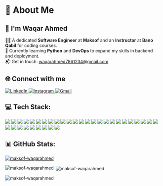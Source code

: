 <h1>💫 About Me</h1>

<h2>👋 I'm Waqar Ahmed</h2>
<p>
  👨‍💻 A dedicated <strong>Software Engineer</strong> at <strong>Maksof</strong> and an <strong>Instructor</strong> at <strong>Bano Qabil</strong> for coding courses.<br />
  📘 Currently learning <strong>Python</strong> and <strong>DevOps</strong> to expand my skills in backend and deployment.<br />
  📬 Get in touch: <a href="mailto:waqarahmed7861234@gmail.com">waqarahmed7861234@gmail.com</a>
</p>


## 🌐 Connect with me

<p align="left">
  <a href="https://linkedin.com/in/waqarahmed" target="_blank">
    <img src="https://img.shields.io/badge/LinkedIn-blue?style=for-the-badge&logo=linkedin&logoColor=white" alt="LinkedIn" />
  </a>
  <a href="https://instagram.com/waqarahmed" target="_blank">
    <img src="https://img.shields.io/badge/Instagram-purple?style=for-the-badge&logo=instagram&logoColor=white" alt="Instagram" />
  </a>
  <a href="mailto:waqarahmed7861234@gmail.com">
    <img src="https://img.shields.io/badge/Gmail-red?style=for-the-badge&logo=gmail&logoColor=white" alt="Gmail" />
  </a>
</p>


## 💻 Tech Stack:

<p align="left">

<!-- Languages -->
<img src="https://img.shields.io/badge/HTML5-e34c26?style=for-the-badge&logo=html5&logoColor=white" />
<img src="https://img.shields.io/badge/CSS3-1572B6?style=for-the-badge&logo=css3&logoColor=white" />
<img src="https://img.shields.io/badge/JavaScript-F7DF1E?style=for-the-badge&logo=javascript&logoColor=black" />
<img src="https://img.shields.io/badge/TypeScript-3178C6?style=for-the-badge&logo=typescript&logoColor=white" />
<img src="https://img.shields.io/badge/C/C++-00599C?style=for-the-badge&logo=c%2B%2B&logoColor=white" />
<img src="https://img.shields.io/badge/Python-3776AB?style=for-the-badge&logo=python&logoColor=white" />

<!-- Backend -->
<img src="https://img.shields.io/badge/Node.js-339933?style=for-the-badge&logo=nodedotjs&logoColor=white" />
<img src="https://img.shields.io/badge/NestJS-E0234E?style=for-the-badge&logo=nestjs&logoColor=white" />
<img src="https://img.shields.io/badge/Express.js-000000?style=for-the-badge&logo=express&logoColor=white" />
<img src="https://img.shields.io/badge/TRPC-2596be?style=for-the-badge&logo=trpc&logoColor=white" />

<!-- Frontend Libraries -->
<img src="https://img.shields.io/badge/React-20232A?style=for-the-badge&logo=react&logoColor=61DAFB" />
<img src="https://img.shields.io/badge/Next.js-000000?style=for-the-badge&logo=nextdotjs&logoColor=white" />
<img src="https://img.shields.io/badge/React Native-61DAFB?style=for-the-badge&logo=react&logoColor=black" />
<img src="https://img.shields.io/badge/React Router-CA4245?style=for-the-badge&logo=reactrouter&logoColor=white" />
<img src="https://img.shields.io/badge/React Query-ff4154?style=for-the-badge&logo=reactquery&logoColor=white" />

<!-- UI Frameworks -->
<img src="https://img.shields.io/badge/Ant Design-0170FE?style=for-the-badge&logo=antdesign&logoColor=white" />
<img src="https://img.shields.io/badge/ShadCN-111827?style=for-the-badge&logo=tailwindcss&logoColor=white" />
<img src="https://img.shields.io/badge/MUI-007FFF?style=for-the-badge&logo=mui&logoColor=white" />
<img src="https://img.shields.io/badge/SASS-CC6699?style=for-the-badge&logo=sass&logoColor=white" />
<img src="https://img.shields.io/badge/Tailwind CSS-38B2AC?style=for-the-badge&logo=tailwindcss&logoColor=white" />

<!-- APIs & Auth -->
<img src="https://img.shields.io/badge/REST API-FF6F00?style=for-the-badge&logo=postman&logoColor=white" />
<img src="https://img.shields.io/badge/JWT-000000?style=for-the-badge&logo=jsonwebtokens&logoColor=white" />

<!-- DevOps & Tools -->
<img src="https://img.shields.io/badge/Git-F05032?style=for-the-badge&logo=git&logoColor=white" />
<img src="https://img.shields.io/badge/GitHub-181717?style=for-the-badge&logo=github&logoColor=white" />
<img src="https://img.shields.io/badge/GitHub Pages-121013?style=for-the-badge&logo=githubpages&logoColor=white" />
<img src="https://img.shields.io/badge/Jenkins-D24939?style=for-the-badge&logo=jenkins&logoColor=white" />
<img src="https://img.shields.io/badge/DevOps-1F6FEB?style=for-the-badge&logo=azuredevops&logoColor=white" />

<!-- Cloud & Hosting -->
<img src="https://img.shields.io/badge/Firebase-FFCA28?style=for-the-badge&logo=firebase&logoColor=black" />

<!-- Database -->
<img src="https://img.shields.io/badge/MongoDB-47A248?style=for-the-badge&logo=mongodb&logoColor=white" />
<img src="https://img.shields.io/badge/PostgreSQL-4169E1?style=for-the-badge&logo=postgresql&logoColor=white" />

<!-- Tools -->
<img src="https://img.shields.io/badge/Postman-FF6C37?style=for-the-badge&logo=postman&logoColor=white" />
<img src="https://img.shields.io/badge/Trello-0052CC?style=for-the-badge&logo=trello&logoColor=white" />
<img src="https://img.shields.io/badge/Socket.IO-010101?style=for-the-badge&logo=socketdotio&logoColor=white" />
<img src="https://img.shields.io/badge/OpenAI-412991?style=for-the-badge&logo=openai&logoColor=white" />

</p>

## 📊 GitHub Stats:

<p align="left"> <a href="https://github.com/ryo-ma/github-profile-trophy"><img src="https://github-profile-trophy.vercel.app/?username=maksof-waqarahmed" alt="maksof-waqarahmed" /></a> </p>

<p><img align="left" src="https://github-readme-stats.vercel.app/api/top-langs?username=maksof-waqarahmed&show_icons=true&locale=en&layout=compact" alt="maksof-waqarahmed" /></p>

<p>&nbsp;<img align="center" src="https://github-readme-stats.vercel.app/api?username=maksof-waqarahmed&show_icons=true&locale=en" alt="maksof-waqarahmed" /></p>

<p><img align="center" src="https://github-readme-streak-stats.herokuapp.com/?user=maksof-waqarahmed&" alt="maksof-waqarahmed" /></p>

